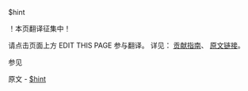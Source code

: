  $hint

 ！本页翻译征集中！

请点击页面上方 EDIT THIS PAGE 参与翻译。
详见：
[贡献指南]( https://github.com/JinMuInfo/MongoDB-Manual-zh/blob/master/CONTRIBUTING.md )、
[原文链接](  https://docs.mongodb.com/manual/reference/operator/meta/hint/  )。

 参见

原文 - [$hint]( https://docs.mongodb.com/manual/reference/operator/meta/hint/ )

